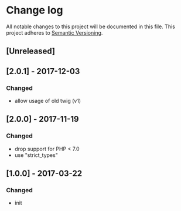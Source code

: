 # Change log
All notable changes to this project will be documented in this file.
This project adheres to [Semantic Versioning](http://semver.org/).

## [Unreleased]

## [2.0.1] - 2017-12-03
### Changed
- allow usage of old twig (v1)

## [2.0.0] - 2017-11-19
### Changed
- drop support for PHP < 7.0
- use "strict_types"

## [1.0.0] - 2017-03-22
### Changed
- init 

